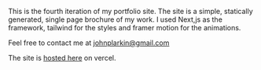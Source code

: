 

This is the fourth iteration of my portfolio site. The site is a simple, statically generated, single page brochure of my work. I used Next,js as the framework, tailwind for the styles and framer motion for the animations. 

Feel free to contact me at johnplarkin@gmail.com

The site is [hosted here](https://portfolio-v-4-iota.vercel.app/) on vercel.